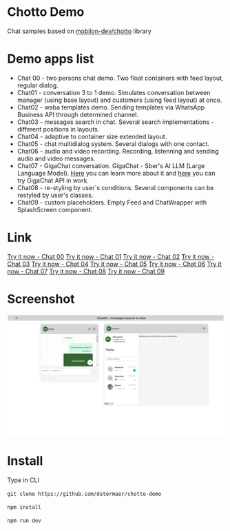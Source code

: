 # Chotto Demo

Chat samples based on [mobilon-dev/chotto](https://github.com/mobilon-dev/chotto) library

# Demo apps list

- Chat 00 - two persons chat demo. Two float containers with feed layout, regular dialog.
- Chat01 - conversation 3 to 1 demo. Simulates conversation between manager (using base layout) and customers (using feed layout) at once.
- Chat02 - waba templates demo. Sending templates via WhatsApp Business API through determined channel.
- Chat03 - messages search in chat. Several search implementations - different positions in layouts. 
- Chat04 - adaptive to container size extended layout. 
- Chat05 - chat multidialog system. Several dialogs with one contact. 
- Chat06 - audio and video recording. Recording, listenning and sending audio and video messages.
- Chat07 - GigaChat conversation. GigaChat - Sber's AI LLM (Large Language Model). [Here](https://giga.chat/) you can learn more about it and [here](https://mobilon-dev.github.io/gigachat-api-explorer/) you can try GigaChat API in work.
- Chat08 - re-styling by user`s conditions. Several components can be restyled by user's classes.
- Chat09 - custom placeholders. Empty Feed and ChatWrapper with SplashScreen component.

# Link

[Try it now - Chat 00](https://mobilon-dev.github.io/chotto-demo/#/0)
[Try it now - Chat 01](https://mobilon-dev.github.io/chotto-demo/#/1)
[Try it now - Chat 02](https://mobilon-dev.github.io/chotto-demo/#/2)
[Try it now - Chat 03](https://mobilon-dev.github.io/chotto-demo/#/3)
[Try it now - Chat 04](https://mobilon-dev.github.io/chotto-demo/#/4)
[Try it now - Chat 05](https://mobilon-dev.github.io/chotto-demo/#/5)
[Try it now - Chat 06](https://mobilon-dev.github.io/chotto-demo/#/6)
[Try it now - Chat 07](https://mobilon-dev.github.io/chotto-demo/#/7)
[Try it now - Chat 08](https://mobilon-dev.github.io/chotto-demo/#/8)
[Try it now - Chat 09](https://mobilon-dev.github.io/chotto-demo/#/9)

# Screenshot

![](images/image1.png)

# Install

Type in CLI

` git clone https://github.com/determaer/chotto-demo `

` npm install `

` npm run dev `
